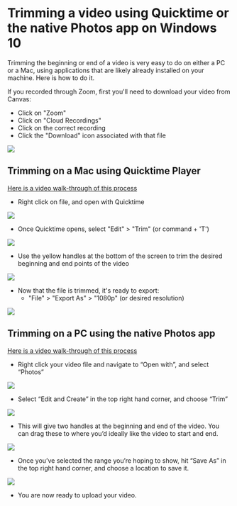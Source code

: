# Trimming a video using Quicktime or the native Photos app on Windows 10

Trimming the beginning or end of a video is very easy to do on either a PC or a Mac, using applications that are likely already installed on your machine. Here is how to do it.

If you recorded through Zoom, first you'll need to download your video from Canvas:

  * Click on "Zoom"
  * Click on "Cloud Recordings"
  * Click on the correct recording
  * Click the "Download" icon associated with that file

  ![](https://files.slack.com/files-pri/T0HTW3H0V-F015V1N6GHG/download-from-canvas_360.gif?pub_secret=2fd2855e6d)

## Trimming on a Mac using Quicktime Player

[Here is a video walk-through of this process](https://youtu.be/C1Gb3Ptudqg)

  * Right click on file, and open with Quicktime

![](https://files.slack.com/files-pri/T0HTW3H0V-F015EAVTSUF/trim-quicktime-gif_001_360.gif?pub_secret=31db4a165f)

  * Once Quicktime opens, select "Edit" > "Trim" (or command + 'T')

![](https://files.slack.com/files-pri/T0HTW3H0V-F01618LPZ1A/trim-quicktime-gif_002_360.gif?pub_secret=12f0dab19e)

  * Use the yellow handles at the bottom of the screen to trim the desired beginning and end points of the video

![](https://files.slack.com/files-pri/T0HTW3H0V-F016JTX7MNC/trim-quicktime-gif_003_360.gif?pub_secret=5137223cf5)

  * Now that the file is trimmed, it's ready to export:
    * "File" > "Export As" > "1080p" (or desired resolution)

![](https://files.slack.com/files-pri/T0HTW3H0V-F01618M72P6/trim-quicktime-gif_004_360.gif?pub_secret=d3d45e8f77)

## Trimming on a PC using the native Photos app

[Here is a video walk-through of this process](https://youtu.be/YSzQhaUwvUo)

  * Right click your video file and navigate to “Open with”, and select “Photos”

![](https://files.slack.com/files-pri/T0HTW3H0V-F015UVADJBU/pc-video-trimming-gifs_001_360.gif?pub_secret=effaeb833c)

  * Select “Edit and Create” in the top right hand corner, and choose “Trim”

![](https://files.slack.com/files-pri/T0HTW3H0V-F015V612GLT/pc-video-trimming-gifs_002_360.gif?pub_secret=cf322fe0e8)

  * This will give two handles at the beginning and end of the video. You can drag these to where you’d ideally like the video to start and end.

![](https://files.slack.com/files-pri/T0HTW3H0V-F015V618YPM/pc-video-trimming-gifs_003_360.gif?pub_secret=14dcc1026a)

  * Once you’ve selected the range you’re hoping to show, hit “Save As” in the top right hand corner, and choose a location to save it.

![](https://files.slack.com/files-pri/T0HTW3H0V-F015E7GEYTH/pc-video-trimming-gifs_004_360.gif?pub_secret=fb02ccd983)

  * You are now ready to upload your video.
